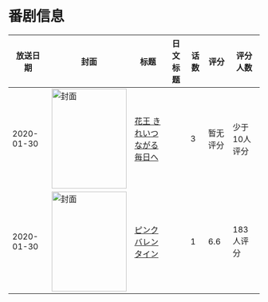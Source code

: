 # 番剧信息

|放送日期|封面|标题|日文标题|话数|评分|评分人数|
|---|---|---|---|---|---|---|
|2020-01-30|<img src="https://lain.bgm.tv/pic/cover/c/f2/0d/302792_S7R7P.jpg" alt="封面" style="width:150px;height:200px;object-fit:cover;">|[花王 きれいつながる毎日へ](https://bangumi.tv/subject/302792)||3|暂无评分|少于10人评分|
|2020-01-30|<img src="https://lain.bgm.tv/pic/cover/c/0a/25/299579_pPp3y.jpg" alt="封面" style="width:150px;height:200px;object-fit:cover;">|[ピンクバレンタイン](https://bangumi.tv/subject/299579)||1|6.6|183人评分|
